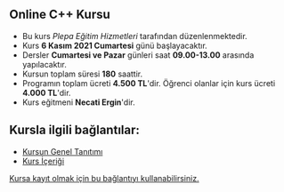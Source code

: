## Online C++ Kursu

+ Bu kurs _Plepa Eğitim Hizmetleri_ tarafından düzenlenmektedir.
+ Kurs __6 Kasım 2021 Cumartesi__ günü başlayacaktır.
+ Dersler __Cumartesi ve Pazar__ günleri saat __09.00-13.00__ arasında yapılacaktır.
+ Kursun toplam süresi __180__ saattir.
+ Programın toplam ücreti **4.500 TL**'dir. Öğrenci olanlar için kurs ücreti **4.000 TL**'dir. 
+ Kurs eğitmeni **Necati Ergin**'dir.

## Kursla ilgili bağlantılar:
+ [Kursun Genel Tanıtımı](https://github.com/necatiergin/eylul_2020_online_cplusplus_kursu/blob/master/kurs_tanitimi.md)
+ [Kurs İçeriği](https://github.com/necatiergin/eylul_2020_online_cplusplus_kursu/blob/master/kurs_icerigi.md)


[Kursa kayıt olmak için bu bağlantıyı kullanabilirsiniz.](https://us02web.zoom.us/meeting/register/tZAlce-rpj0qHNDjdqFRmoPwMSW9rH1qY3TU)
